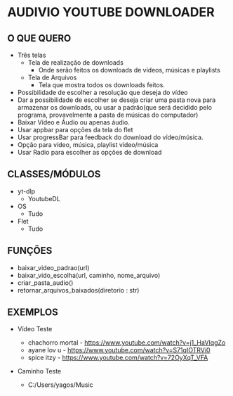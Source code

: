 # AUDIVIO YOUTUBE DOWNLOADER

## O QUE QUERO
- Três telas
    - Tela de realização de downloads
        - Onde serão feitos os downloads de vídeos, músicas e playlists
    - Tela de Arquivos
        - Tela que mostra todos os downloads feitos.
- Possibilidade de escolher a resolução que deseja do vídeo
- Dar a possibilidade de escolher se deseja criar uma pasta nova para armazenar os downloads, ou usar a padrão(que será decidido pelo programa, provavelmente a pasta de músicas do computador)
- Baixar Vídeo e Áudio ou apenas áudio.
- Usar appbar para opções da tela do flet
- Usar progressBar para feedback do download do vídeo/música.
- Opção para vídeo, música, playlist vídeo/música
- Usar Radio para escolher as opções de download

## CLASSES/MÓDULOS
- yt-dlp
    - YoutubeDL
- OS
    - Tudo
- Flet
    - Tudo

## FUNÇÕES
- baixar_video_padrao(url)
- baixar_vido_escolha(url, caminho, nome_arquivo)
- criar_pasta_audio()
- retornar_arquivos_baixados(diretorio : str)

## EXEMPLOS

- Vídeo Teste
    - chachorro mortal -  https://www.youtube.com/watch?v=j1_HaVIqgZo
    - ayane lov u - https://www.youtube.com/watch?v=S71qIOTRVi0
    - spice itzy - https://www.youtube.com/watch?v=72OyXqT_VFA

- Caminho Teste
    - C:/Users/yagos/Music


